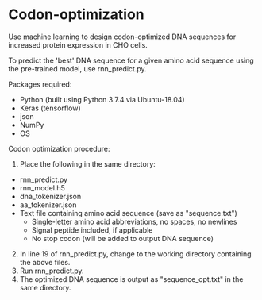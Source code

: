 # Codon-optimization
Use machine learning to design codon-optimized DNA sequences for increased protein expression in CHO cells.

To predict the 'best' DNA sequence for a given amino acid sequence using the pre-trained model, use rnn_predict.py.

Packages required:
- Python (built using Python 3.7.4 via Ubuntu-18.04)
- Keras (tensorflow)
- json
- NumPy
- OS

Codon optimization procedure:
1) Place the following in the same directory:
- rnn_predict.py
- rnn_model.h5
- dna_tokenizer.json
- aa_tokenizer.json
- Text file containing amino acid sequence (save as "sequence.txt")
  - Single-letter amino acid abbreviations, no spaces, no newlines
  - Signal peptide included, if applicable
  - No stop codon (will be added to output DNA sequence)

2) In line 19 of rnn_predict.py, change to the working directory containing the above files.
3) Run rnn_predict.py.
4) The optimized DNA sequence is output as "sequence_opt.txt" in the same directory. 

